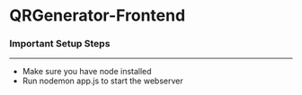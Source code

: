 # QRGenerator-Frontend
<h3>Important Setup Steps</h3>
<hr/>
<ul>
  <li>Make sure you have node installed</li>
  <li>Run nodemon app.js to start the webserver</li>
</ul>
